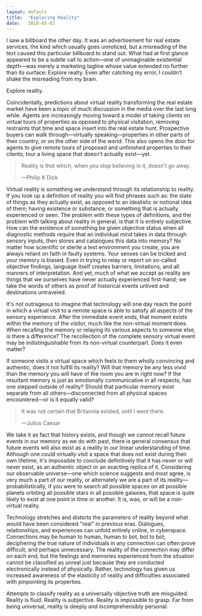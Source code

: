 ```yaml
---
layout: default
title:  "Exploring Reality"
date:   2018-05-02
---
```

I saw a billboard the other day. It was an advertisement for real estate services, the kind which usually goes unnoticed, but a misreading of the text caused this particular billboard to stand out. What had at first glance appeared to be a subtle call to action—one of unimaginable existential depth—was merely a marketing tagline whose value extended no further than its surface: Explore realty. Even after catching my error, I couldn’t shake the misreading from my brain.

Explore reality.

Coincidentally, predictions about virtual reality transforming the real estate market have been a topic of much discussion in the media over the last long while. Agents are increasingly moving toward a model of taking clients on virtual tours of properties as opposed to physical visitation, removing restraints that time and space insert into the real estate hunt. Prospective buyers can walk through—virtually speaking—properties in other parts of their country, or on the other side of the world. This also opens the door for agents to give remote tours of proposed and unfinished properties to their clients; tour a living space that doesn’t actually exist—yet.

> Reality is that which, when you stop believing in it, doesn’t go away.
> <div>&mdash;Philip K Dick</div>

Virtual reality is something we understand through its relationship to reality. If you look up a definition of reality you will find phrases such as: the state of things as they actually exist, as opposed to an idealistic or notional idea of them; having existence or substance; or something that is actually experienced or seen. The problem with these types of definitions, and the problem with talking about reality in general, is that it is entirely subjective. How can the existence of something be given objective status when all diagnostic methods require that an individual mind takes in data through sensory inputs, then stores and catalogues this data into memory? No matter how scientific or sterile a test environment you create, you are always reliant on faith in faulty systems. Your senses can be tricked and your memory is biased. Even in trying to relay or report on so-called objective findings, language itself creates barriers, limitations, and all manners of interpretation. And yet, much of what we accept as reality are things that we ourselves have never actually experienced first-hand; we take the words of others as proof of historical events unlived and destinations untraveled.

It's not outrageous to imagine that technology will one day reach the point in which a virtual visit to a remote space is able to satisfy all aspects of the sensory experience. After the immediate event ends, that moment exists within the memory of the visitor, much like the non-virtual moment does. When recalling the memory or relaying its various aspects to someone else, is there a difference? The recollection of the complete sensory virtual event may be indistinguishable from its non-virtual counterpart. Does it even matter?

If someone visits a virtual space which feels to them wholly convincing and authentic, does it not fulfill its reality? Will that memory be any less vivid than the memory you will have of the room you are in right now? If the resultant memory is just as emotionally communicative in all respects, has one stepped outside of reality? Should that particular memory exist separate from all others—disconnected from all physical spaces encountered—or is it equally valid?

> It was not certain that Britannia existed, until I went there.
> <div>&mdash;Julius Caesar</div>

We take it as fact that history exists, and though we cannot recall future events in our memory as we do with past, there is general consensus that future events will also exist as a reality in our linear understanding of time. Although one could virtually visit a space that does not exist during their own lifetime, it's impossible to conclude definitively that it has never or will never exist, as an authentic object or an exacting replica of it. Considering our observable universe—one which science suggests and most agree, is very much a part of our reality, or alternately we are a part of its reality—probabilistically, if you were to search all possible spaces on all possible planets orbiting all possible stars in all possible galaxies, that space is quite likely to exist at one point in time or another. It is, was, or will be a non-virtual reality.

Technology stretches and distorts the parameters of reality beyond what would have been considered "real" in previous eras. Dialogues, relationships, and experiences can unfold entirely online, in cyberspace. Connections may be human to human, human to bot, bot to bot; deciphering the true nature of individuals in any connection can often prove difficult, and perhaps unnecessary. The reality of the connection may differ on each end, but the feelings and memories experienced from the situation cannot be classified as unreal just because they are conducted electronically instead of physically. Rather, technology has given us increased awareness of the elasticity of reality and difficulties associated with pinpointing its properties. 

Attempts to classify reality as a universally objective truth are misguided. Reality is fluid. Reality is subjective. Reality is impossible to grasp. Far from being universal, reality is deeply and incomprehensibly personal.
